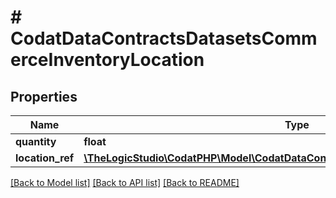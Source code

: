 # # CodatDataContractsDatasetsCommerceInventoryLocation

## Properties

Name | Type | Description | Notes
------------ | ------------- | ------------- | -------------
**quantity** | **float** |  | [optional]
**location_ref** | [**\TheLogicStudio\CodatPHP\Model\CodatDataContractsDatasetsCommerceLocationRef**](CodatDataContractsDatasetsCommerceLocationRef.md) |  | [optional]

[[Back to Model list]](../../README.md#models) [[Back to API list]](../../README.md#endpoints) [[Back to README]](../../README.md)
